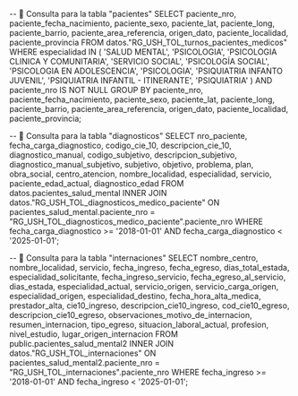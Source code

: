 -- 📄 Consulta para la tabla "pacientes"
SELECT paciente_nro, paciente_fecha_nacimiento, paciente_sexo, paciente_lat, paciente_long, paciente_barrio, paciente_area_referencia, origen_dato,
paciente_localidad, paciente_provincia
FROM datos."RG_USH_TOL_turnos_pacientes_medicos" 
WHERE especialidad IN (
    'SALUD MENTAL',
    'PSICOLOGIA',
    'PSICOLOGIA CLINICA Y COMUNITARIA',
    'SERVICIO SOCIAL',
    'PSICOLOGÍA SOCIAL',
    'PSICOLOGIA EN ADOLESCENCIA',
    'PSICOLOGIA',
    'PSIQUIATRIA INFANTO JUVENIL',
    'PSIQUIATRIA INFANTIL - ITINERANTE',
    'PSIQUIATRIA'
) AND paciente_nro IS NOT NULL
GROUP BY paciente_nro, paciente_fecha_nacimiento, paciente_sexo, paciente_lat, paciente_long, paciente_barrio, paciente_area_referencia, origen_dato,
paciente_localidad, paciente_provincia;

-- 📄 Consulta para la tabla "diagnosticos"
SELECT nro_paciente, fecha_carga_diagnostico, codigo_cie_10, descripcion_cie_10, diagnostico_manual, codigo_subjetivo, descripcion_subjetivo, diagnostico_manual_subjetivo, subjetivo, objetivo, problema, plan, obra_social, centro_atencion, nombre_localidad, especialidad, servicio, paciente_edad_actual, diagnostico_edad
FROM datos.pacientes_salud_mental
INNER JOIN datos."RG_USH_TOL_diagnosticos_medico_paciente" 
ON pacientes_salud_mental.paciente_nro = "RG_USH_TOL_diagnosticos_medico_paciente".paciente_nro
WHERE fecha_carga_diagnostico >= '2018-01-01' AND fecha_carga_diagnostico < '2025-01-01';

-- 📄 Consulta para la tabla "internaciones"
SELECT nombre_centro, nombre_localidad, servicio, fecha_ingreso, fecha_egreso, dias_total_estada, especialidad_solicitante, fecha_ingreso_servicio, fecha_egreso_al_servicio, dias_estada, especialidad_actual, servicio_origen, servicio_carga_origen, especialidad_origen, especialidad_destino, fecha_hora_alta_medica, prestador_alta, cie10_ingreso, descripcion_cie10_ingreso, cod_cie10_egreso, descripcion_cie10_egreso, observaciones_motivo_de_internacion, resumen_internacion, tipo_egreso, situacion_laboral_actual, profesion, nivel_estudio, lugar_origen_internacion
FROM public.pacientes_salud_mental2
INNER JOIN datos."RG_USH_TOL_internaciones" 
ON pacientes_salud_mental2.paciente_nro = "RG_USH_TOL_internaciones".paciente_nro
WHERE fecha_ingreso >= '2018-01-01' AND fecha_ingreso < '2025-01-01';

